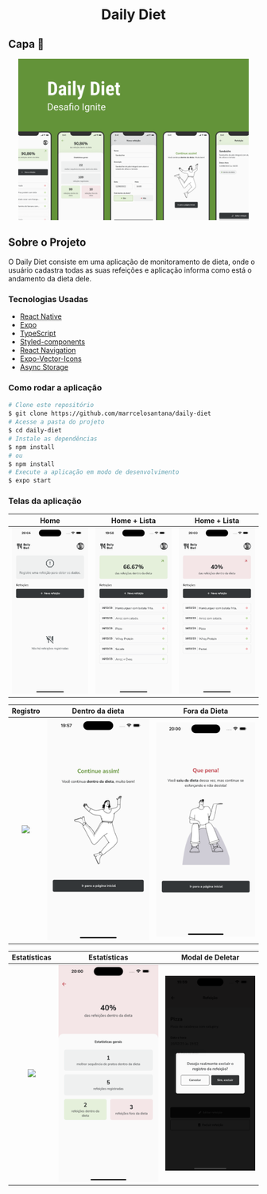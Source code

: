 <h1 style="text-align: center; font-weight: bold;">Daily Diet</h1>

## Capa 📸

<div align="center" >
  <img src="./assets/images/Capa.png" height="325" widht="100%">
</div>

## Sobre o Projeto

O Daily Diet consiste em uma aplicação de monitoramento de dieta, onde o usuário cadastra todas as suas refeições e
aplicação informa como está o andamento da dieta dele.

### Tecnologias Usadas

- [React Native](https://reactnative.dev/)
- [Expo](https://expo.io/)
- [TypeScript](https://www.typescriptlang.org/)
- [Styled-components](https://styled-components.com/)
- [React Navigation](https://reactnavigation.org/)
- [Expo-Vector-Icons](https://icons.expo.fyi/)
- [Async Storage](https://react-native-async-storage.github.io/async-storage/)

### Como rodar a aplicação

```bash
# Clone este repositório
$ git clone https://github.com/marrcelosantana/daily-diet
# Acesse a pasta do projeto
$ cd daily-diet
# Instale as dependências
$ npm install
# ou
$ npm install
# Execute a aplicação em modo de desenvolvimento
$ expo start

```

### Telas da aplicação

|                  Home                  |             Home + Lista              |              Home + Lista               |
| :------------------------------------: | :-----------------------------------: | :-------------------------------------: |
| <img src= "./assets/images/Empty.png"> | <img src= "./assets/images/Feed.png"> | <img src= "./assets/images/Feed-2.png"> |

|               Registro                |              Dentro da dieta               |              Fora da Dieta               |
| :-----------------------------------: | :----------------------------------------: | :--------------------------------------: |
| <img src= "./assets/images/Register"> | <img src= "./assets/images/InTheDiet.png"> | <img src= "./assets/images/OffDiet.png"> |

|              Estatísticas               |                 Estatísticas                  |            Modal de Deletar            |
| :-------------------------------------: | :-------------------------------------------: | :------------------------------------: |
| <img src= "./assets/images/Statistics"> | <img src= "./assets/images/Statistics-2.png"> | <img src= "./assets/images/Modal.png"> |
